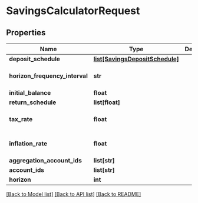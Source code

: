 # SavingsCalculatorRequest

## Properties
Name | Type | Description | Notes
------------ | ------------- | ------------- | -------------
**deposit_schedule** | [**list[SavingsDepositSchedule]**](SavingsDepositSchedule.md) |  | [optional] 
**horizon_frequency_interval** | **str** |  | [optional] [default to 'year']
**initial_balance** | **float** |  | [optional] 
**return_schedule** | **list[float]** |  | 
**tax_rate** | **float** |  | [optional] [default to 0.0]
**inflation_rate** | **float** |  | [optional] [default to 0.0]
**aggregation_account_ids** | **list[str]** |  | [optional] 
**account_ids** | **list[str]** |  | [optional] 
**horizon** | **int** |  | 

[[Back to Model list]](../README.md#documentation-for-models) [[Back to API list]](../README.md#documentation-for-api-endpoints) [[Back to README]](../README.md)


